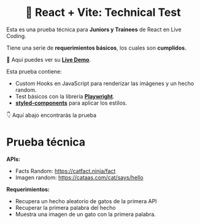 <div align='center'>

# 🧾 React + Vite: Technical Test

</div>

Esta es una prueba técnica para **Juniors y Trainees** de React en Live Coding.

Tiene una serie de **requerimientos básicos**, los cuales son **cumplidos.**

🧩 Aquí puedes ver su [**Live Demo**](https://prueba-tecnica-abraham.netlify.app/).

Esta prueba contiene:

- Custom Hooks en JavaScript para renderizar las imágenes y un hecho random.
- Test básicos con la librería [**Playwright**](https://playwright.dev/).
- [**styled-components**](https://styled-components.com/) para aplicar los estilos.

👇 Aquí abajo encontrarás la prueba

# Prueba técnica

**APIs:**

- Facts Random: https://catfact.ninja/fact
- Imagen random: https://cataas.com/cat/says/hello

**Requerimientos:**

- Recupera un hecho aleatorio de gatos de la primera API
- Recuperar la primera palabra del hecho
- Muestra una imagen de un gato con la primera palabra.
